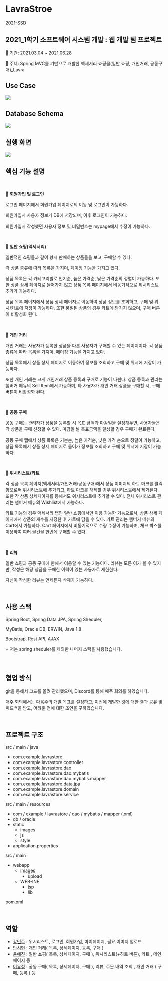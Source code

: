 # LavraStroe
2021-SSD

## 2021_1학기 소프트웨어 시스템 개발 : 웹 개발 팀 프로젝트 

💙 기간: 2021.03.04 ~ 2021.06.28

💙 주제: Spring MVC를 기반으로 개발한 액세서리 쇼핑몰(일반 쇼핑, 개인거래, 공동구매)_Lavra

## Use Case

<img src="https://img1.daumcdn.net/thumb/R1280x0/?scode=mtistory2&fname=https%3A%2F%2Fblog.kakaocdn.net%2Fdn%2FbKTOAV%2FbtrBLVBn9My%2FdX712of6KNhIrKOxNv31F0%2Fimg.jpg">

</br>

## Database Schema

<img src="https://img1.daumcdn.net/thumb/R1280x0/?scode=mtistory2&fname=https%3A%2F%2Fblog.kakaocdn.net%2Fdn%2FcBFA5g%2FbtrBIge0zS6%2FZU9Z3bHfXLsuFMw5XKT5i1%2Fimg.jpg">

</br>

## 실행 화면

<img src="https://blog.kakaocdn.net/dn/N1mZF/btrBLGdCoU3/nDC26ukhV8KFlW0xtuOTqk/img.gif" >

</br>

## 핵심 기능 설명 

</br>

:cherry_blossom: **회원가입 및 로그인**

로그인 페이지에서 회원가입 페이지로의 이동 및 로그인이 가능하다. 

회원가입시 사용자 정보가 DB에 저장되며, 이후 로그인이 가능하다. 

회원가입시 작성했던 사용자 정보 및 비밀번호는 mypage에서 수정이 가능하다. 

</br>

:cherry_blossom: **일반 쇼핑(액세서리)**

일반적인 쇼핑몰과 같이 항시 판매하는 상품들을 보고, 구매할 수 있다. 

각 상품 종류에 따라 목록을 가지며, 페이징 기능을 가지고 있다. 

상품 목록은 각 카테고리별로 인기순, 높은 가격순, 낮은 가격순의 정렬이 가능하다. 또한 상품 상세 페이지로 들어가지 않고 상품 목록 페이지에서 비동기적으로 위시리스트 추가가 가능하다. 

상품 목록 페이지에서 상품 상세 페이지로 이동하여 상품 정보를 조회하고, 구매 및 위시/카트에 저장이 가능하다. 또한 품절된 상품의 경우 카트에 담기지 않으며, 구매 버튼이 비활성화 된다. 

</br>

:cherry_blossom: **개인 거리**

개인 거래는 사용자가 등록한 상품을 다른 사용자가 구매할 수 있는 페이지이다. 
각 상품 종류에 따라 목록을 가지며, 페이징 기능을 가지고 있다. 

상품 목록에서 상품 상세 페이지로 이동하여 정보를 조회하고 구매 및 위시에 저장이 가능하다. 

또한 개인 거래는 크게 개인거래 상품 등록과 구매로 기능이 나뉜다. 
상품 등록과 관리는 햄버거 메뉴의 Sell Item에서 가능하며, 타 사용자가 개인 거래 상품을 구매할 시, 구매 버튼이 비활성화 된다. 

</br>

:cherry_blossom: **공동 구매**

공동 구매는 관리자가 상품을 등록할 시 목표 금액과 마감일을 설정해두면, 사용자들은 각 상품을 구매 신청할 수 있다. 마감일 날 목표금액을 달성할 경우 구매가 완료된다. 

공동 구매 탭에서 상품 목록은 기본순, 높은 가격순, 낮은 가격 순으로 정렬이 가능하고, 상품 목록에서 상품 상세 페이지로 들어가 정보를 조회하고 구매 및 위시에 저장이 가능하다.

</br>

:cherry_blossom: **위시리스트/카트**

각 상품 목록 페이지(액세서리/개인거래/공동구매)에서 상품 이미지의 하트 마크를 클릭함으로써 위시리스트에 추가되고, 하트 마크를 해제할 경우 위시리스트에서 제거된다. 또한 각 상품 상세페이지를 통해서도 위시리스트에 추가할 수 있다. 전체 위시리스트 관리는 햄버거 메뉴의 Wishlist에서 가능하다. 

카트 기능의 경우 액세서리 탭인 일반 쇼핑에서만 이용 가능한 기능으로서, 상품 상세 페이지에서 상품의 개수를 지정한 후 카트에 담을 수 있다. 카트 관리는 햄버거 메뉴의 Cart에서 가능하다. Cart 페이지에서 비동기적으로 수량 수정이 가능하며, 체크 박스를 이용하여 여러 물건을 한번에 구매할 수 있다. 

</br>

:cherry_blossom: **리뷰**

일반 쇼핑과 공동 구매에 한해서 이용할 수 있는 기능이다. 리뷰는 모든 이가 볼 수 있지만, 작성은 해당 상품을 구매한 이력이 있는 사용자로 제한한다. 

자신이 작성한 리뷰는 언제든지 삭제가 가능하다. 

</br>

## 사용 스택

Spring Boot, Spring Data JPA, Spring Sheduler,

MyBatis, Oracle DB, ERWIN, Java 1.8

Bootstrap, Rest API, AJAX

⭐ 저는 spring sheduler를 제외한 나머지 스택을 사용했습니다. 

</br>


## 협업 방식

git을 통해서 코드를 올려 관리했으며, Discord를 통해 매주 회의를 하였습니다.

매주 회의에서는 다음주의 개발 목표를 설정하고, 이전에 개발한 것에 대한 결과 공유 및 피드백을 받고, 어려운 점에 대한 조언을 구하였습니다. 

</br>

## 프로젝트 구조 

src / main / java

- com.example.lavrastore
- com.example.lavrastore.controller
- com.example.lavrastore.dao
- com.example.lavrastore.dao.mybatis
- com.example.lavrastore.dao.mybatis.mapper
- com.example.lavrastore.data.jpa
- com.example.lavrastore.domain
- com.example.lavrastore.service

src / main / resources

* com / example / lavrastore / dao / mybatis / mapper (.xml)
* db / oracle
* static
  * images
  * js
  * style
* application.properties

src / main

* webapp
  * images
    * upload
  * WEB-INF
    * jsp
    * lib

pom.xml

</br>

## 역할 
* [강민주](https://github.com/Minjoo-kang123) : 위시리스트, 로그인, 회원가입, 마이페이지, 필요 이미지 업로드
* [안시현](https://github.com/ash0520) : 개인 거래( 목록, 상세페이지, 등록, 구매 )
* [윤예진](https://github.com/yejin-yun) : 일반 쇼핑( 목록, 상세페이지, 구매 ), 위시리스트(+하트 버튼), 카트 , 메인페이지 등
* [이유정](https://github.com/You-jeong136) : 공동 구매( 목록, 상세페이지, 구매 ), 리뷰, 주문 내역 조회 , 개인 거래 ( 구매, 등록 ) 등 


